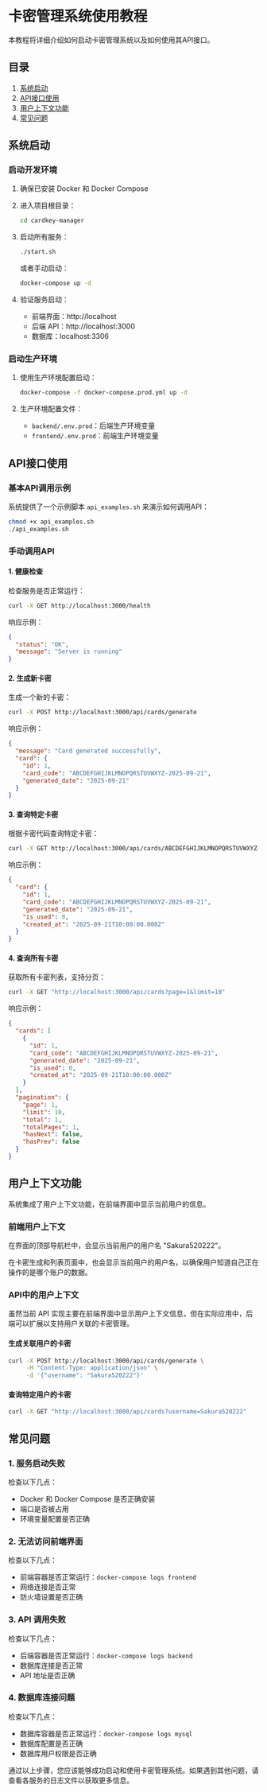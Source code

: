 # 卡密管理系统使用教程

本教程将详细介绍如何启动卡密管理系统以及如何使用其API接口。

## 目录

1. [系统启动](#系统启动)
2. [API接口使用](#api接口使用)
3. [用户上下文功能](#用户上下文功能)
4. [常见问题](#常见问题)

## 系统启动

### 启动开发环境

1. 确保已安装 Docker 和 Docker Compose
2. 进入项目根目录：
   ```bash
   cd cardkey-manager
   ```
3. 启动所有服务：
   ```bash
   ./start.sh
   ```
   或者手动启动：
   ```bash
   docker-compose up -d
   ```

4. 验证服务启动：
   - 前端界面：http://localhost
   - 后端 API：http://localhost:3000
   - 数据库：localhost:3306

### 启动生产环境

1. 使用生产环境配置启动：
   ```bash
   docker-compose -f docker-compose.prod.yml up -d
   ```

2. 生产环境配置文件：
   - `backend/.env.prod`：后端生产环境变量
   - `frontend/.env.prod`：前端生产环境变量

## API接口使用

### 基本API调用示例

系统提供了一个示例脚本 `api_examples.sh` 来演示如何调用API：

```bash
chmod +x api_examples.sh
./api_examples.sh
```

### 手动调用API

#### 1. 健康检查

检查服务是否正常运行：

```bash
curl -X GET http://localhost:3000/health
```

响应示例：
```json
{
  "status": "OK",
  "message": "Server is running"
}
```

#### 2. 生成新卡密

生成一个新的卡密：

```bash
curl -X POST http://localhost:3000/api/cards/generate
```

响应示例：
```json
{
  "message": "Card generated successfully",
  "card": {
    "id": 1,
    "card_code": "ABCDEFGHIJKLMNOPQRSTUVWXYZ-2025-09-21",
    "generated_date": "2025-09-21"
  }
}
```

#### 3. 查询特定卡密

根据卡密代码查询特定卡密：

```bash
curl -X GET http://localhost:3000/api/cards/ABCDEFGHIJKLMNOPQRSTUVWXYZ-2025-09-21
```

响应示例：
```json
{
  "card": {
    "id": 1,
    "card_code": "ABCDEFGHIJKLMNOPQRSTUVWXYZ-2025-09-21",
    "generated_date": "2025-09-21",
    "is_used": 0,
    "created_at": "2025-09-21T10:00:00.000Z"
  }
}
```

#### 4. 查询所有卡密

获取所有卡密列表，支持分页：

```bash
curl -X GET "http://localhost:3000/api/cards?page=1&limit=10"
```

响应示例：
```json
{
  "cards": [
    {
      "id": 1,
      "card_code": "ABCDEFGHIJKLMNOPQRSTUVWXYZ-2025-09-21",
      "generated_date": "2025-09-21",
      "is_used": 0,
      "created_at": "2025-09-21T10:00:00.000Z"
    }
  ],
  "pagination": {
    "page": 1,
    "limit": 10,
    "total": 1,
    "totalPages": 1,
    "hasNext": false,
    "hasPrev": false
  }
}
```

## 用户上下文功能

系统集成了用户上下文功能，在前端界面中显示当前用户的信息。

### 前端用户上下文

在界面的顶部导航栏中，会显示当前用户的用户名 "Sakura520222"。

在卡密生成和列表页面中，也会显示当前用户的用户名，以确保用户知道自己正在操作的是哪个账户的数据。

### API中的用户上下文

虽然当前 API 实现主要在前端界面中显示用户上下文信息，但在实际应用中，后端可以扩展以支持用户关联的卡密管理。

#### 生成关联用户的卡密

```bash
curl -X POST http://localhost:3000/api/cards/generate \
     -H "Content-Type: application/json" \
     -d '{"username": "Sakura520222"}'
```

#### 查询特定用户的卡密

```bash
curl -X GET "http://localhost:3000/api/cards?username=Sakura520222"
```

## 常见问题

### 1. 服务启动失败

检查以下几点：
- Docker 和 Docker Compose 是否正确安装
- 端口是否被占用
- 环境变量配置是否正确

### 2. 无法访问前端界面

检查以下几点：
- 前端容器是否正常运行：`docker-compose logs frontend`
- 网络连接是否正常
- 防火墙设置是否正确

### 3. API 调用失败

检查以下几点：
- 后端容器是否正常运行：`docker-compose logs backend`
- 数据库连接是否正常
- API 地址是否正确

### 4. 数据库连接问题

检查以下几点：
- 数据库容器是否正常运行：`docker-compose logs mysql`
- 数据库配置是否正确
- 数据库用户权限是否正确

通过以上步骤，您应该能够成功启动和使用卡密管理系统。如果遇到其他问题，请查看各服务的日志文件以获取更多信息。